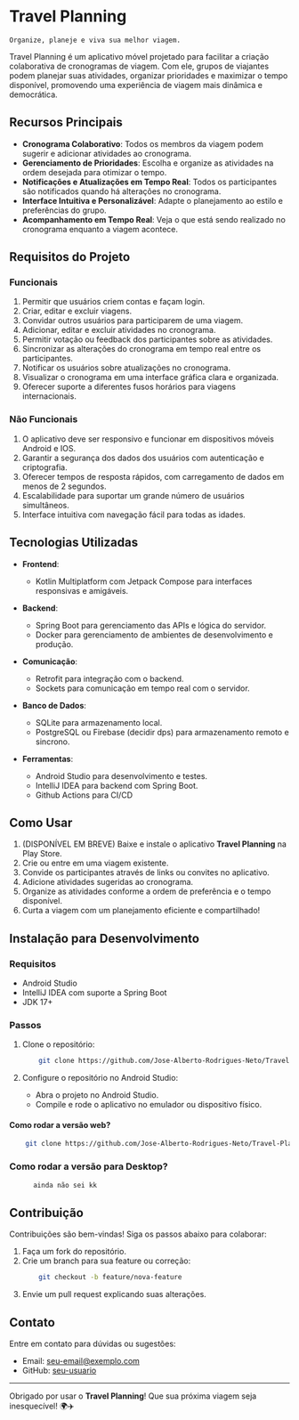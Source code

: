 # Travel Planning

    Organize, planeje e viva sua melhor viagem.

Travel Planning é um aplicativo móvel projetado para facilitar a criação colaborativa de cronogramas de viagem. Com ele, grupos de viajantes podem planejar suas atividades, organizar prioridades e maximizar o tempo disponível, promovendo uma experiência de viagem mais dinâmica e democrática.

## Recursos Principais

- **Cronograma Colaborativo**: Todos os membros da viagem podem sugerir e adicionar atividades ao cronograma.
- **Gerenciamento de Prioridades**: Escolha e organize as atividades na ordem desejada para otimizar o tempo.
- **Notificações e Atualizações em Tempo Real**: Todos os participantes são notificados quando há alterações no cronograma.
- **Interface Intuitiva e Personalizável**: Adapte o planejamento ao estilo e preferências do grupo.
- **Acompanhamento em Tempo Real**: Veja o que está sendo realizado no cronograma enquanto a viagem acontece.

## Requisitos do Projeto

### Funcionais

1. Permitir que usuários criem contas e façam login.
2. Criar, editar e excluir viagens.
3. Convidar outros usuários para participarem de uma viagem.
4. Adicionar, editar e excluir atividades no cronograma.
5. Permitir votação ou feedback dos participantes sobre as atividades.
6. Sincronizar as alterações do cronograma em tempo real entre os participantes.
7. Notificar os usuários sobre atualizações no cronograma.
8. Visualizar o cronograma em uma interface gráfica clara e organizada.
9. Oferecer suporte a diferentes fusos horários para viagens internacionais.

### Não Funcionais

1. O aplicativo deve ser responsivo e funcionar em dispositivos móveis Android e IOS.
2. Garantir a segurança dos dados dos usuários com autenticação e criptografia.
3. Oferecer tempos de resposta rápidos, com carregamento de dados em menos de 2 segundos.
4. Escalabilidade para suportar um grande número de usuários simultâneos.
5. Interface intuitiva com navegação fácil para todas as idades.

## Tecnologias Utilizadas

- **Frontend**:
  - Kotlin Multiplatform com Jetpack Compose para interfaces responsivas e amigáveis.
  
- **Backend**:
  - Spring Boot para gerenciamento das APIs e lógica do servidor.
  - Docker para gerenciamento de ambientes de desenvolvimento e produção.
  
- **Comunicação**:
  - Retrofit para integração com o backend.
  - Sockets para comunicação em tempo real com o servidor.
  
- **Banco de Dados**:
  - SQLite para armazenamento local.
  - PostgreSQL ou Firebase (decidir dps) para armazenamento remoto e sincrono.
  
- **Ferramentas**:
  - Android Studio para desenvolvimento e testes.
  - IntelliJ IDEA para backend com Spring Boot.
  - Github Actions para CI/CD

## Como Usar

1. (DISPONÍVEL EM BREVE) Baixe e instale o aplicativo **Travel Planning** na Play Store.
2. Crie ou entre em uma viagem existente.
3. Convide os participantes através de links ou convites no aplicativo.
4. Adicione atividades sugeridas ao cronograma.
5. Organize as atividades conforme a ordem de preferência e o tempo disponível.
6. Curta a viagem com um planejamento eficiente e compartilhado!

## Instalação para Desenvolvimento

### Requisitos

- Android Studio
- IntelliJ IDEA com suporte a Spring Boot
- JDK 17+

### Passos

1. Clone o repositório:
   ```bash
       git clone https://github.com/Jose-Alberto-Rodrigues-Neto/Travel-Planning.git
   ```

3. Configure o repositório no Android Studio:
   - Abra o projeto no Android Studio.
   - Compile e rode o aplicativo no emulador ou dispositivo físico.
    
#### Como rodar a versão web?

```bash
    git clone https://github.com/Jose-Alberto-Rodrigues-Neto/Travel-Planning.git
```

### Como rodar a versão para Desktop?
```bash
      ainda não sei kk
```

## Contribuição

Contribuições são bem-vindas! Siga os passos abaixo para colaborar:

1. Faça um fork do repositório.
2. Crie um branch para sua feature ou correção:
   ```bash
       git checkout -b feature/nova-feature
   ```
3. Envie um pull request explicando suas alterações.

## Contato

Entre em contato para dúvidas ou sugestões:
- Email: seu-email@exemplo.com
- GitHub: [seu-usuario](https://github.com/seu-usuario)

---
Obrigado por usar o **Travel Planning**! Que sua próxima viagem seja inesquecível! 🌍✈️
